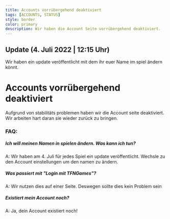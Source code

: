 ```yaml
---
title: Accounts vorrübergehend deaktiviert
tags: [ACCOUNTS, STATUS]
style: border
color: primary
description: Wir haben die Account Seite vorrübergehend deaktiviert.
---
```


## Update (4. Juli 2022 | 12:15 Uhr)
Wir haben ein update veröffentlicht mit dem ihr euer Name im spiel ändern könnt.

# Accounts vorrübergehend deaktiviert
Aufgrund von stabilitäts problemen haben wir die Account seite deaktiviert. Wir arbeiten hart daran sie wieder zurück zu bringen.

### FAQ:

##### Ich will meinen Namen in spielen ändern. Was kann ich tun?
A: Wir haben am 4. Juli für jedes Spiel ein update veröffentlicht. Wechsle zu den Account einstellungen um den namen zu ändern.

##### Was passiert mit "Login mit TFNGames"?
A: Wir nutzen dies auf einer Seite. Deswegen sollte dies kein Problem sein

##### Existiert mein Account noch?
A: Ja, dein Account existiert noch!